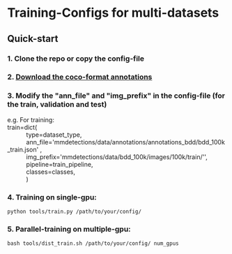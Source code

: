 # Training-Configs for multi-datasets

## Quick-start
### 1. Clone the repo or copy the config-file
### 2. [Download the coco-format annotations](./data/annotations/annotations_bdd/README.md)
### 3. Modify the "ann_file" and "img_prefix" in the config-file (for the train, validation and test)
e.g. For training:   
train=dict(  
&nbsp;&nbsp;&nbsp;&nbsp;&nbsp;&nbsp;&nbsp;&nbsp;&nbsp;&nbsp;&nbsp;type=dataset_type,  
&nbsp;&nbsp;&nbsp;&nbsp;&nbsp;&nbsp;&nbsp;&nbsp;&nbsp;&nbsp;&nbsp;ann_file='mmdetections/data/annotations/annotations_bdd/bdd_100k_train.json'  ,  
&nbsp;&nbsp;&nbsp;&nbsp;&nbsp;&nbsp;&nbsp;&nbsp;&nbsp;&nbsp;&nbsp;img_prefix='mmdetections/data/bdd_100k/images/100k/train/'',  
&nbsp;&nbsp;&nbsp;&nbsp;&nbsp;&nbsp;&nbsp;&nbsp;&nbsp;&nbsp;&nbsp;pipeline=train_pipeline,  
&nbsp;&nbsp;&nbsp;&nbsp;&nbsp;&nbsp;&nbsp;&nbsp;&nbsp;&nbsp;&nbsp;classes=classes,  
&nbsp;&nbsp;&nbsp;&nbsp;&nbsp;&nbsp;&nbsp;&nbsp;&nbsp;&nbsp;&nbsp;)
               
### 4. Training on single-gpu:
```shell
python tools/train.py /path/to/your/config/
```
### 5. Parallel-training on multiple-gpu:
```shell
bash tools/dist_train.sh /path/to/your/config/ num_gpus 
```

